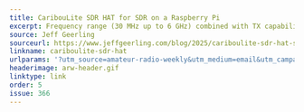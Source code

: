 ```yaml
---
title: CaribouLite SDR HAT for SDR on a Raspberry Pi
excerpt: Frequency range (30 MHz up to 6 GHz) combined with TX capabilities make it enticing.
source: Jeff Geerling
sourceurl: https://www.jeffgeerling.com/blog/2025/cariboulite-sdr-hat-sdr-on-raspberry-pi
linkname: cariboulite-sdr-hat
urlparams: '?utm_source=amateur-radio-weekly&utm_medium=email&utm_campaign=newsletter'
headerimage: arw-header.gif
linktype: link
order: 5
issue: 366
---
```

